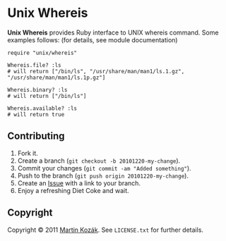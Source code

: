 Unix Whereis
============

**Unix Whereis** provides Ruby interface to UNIX whereis command. 
Some examples follows: (for details, see module documentation)

    require "unix/whereis"
    
    Whereis.file? :ls   
    # will return ["/bin/ls", "/usr/share/man/man1/ls.1.gz", "/usr/share/man/man1/ls.1p.gz"]
    
    Whereis.binary? :ls
    # will return ["/bin/ls"]
    
    Whereis.available? :ls
    # will return true
    
Contributing
------------

1. Fork it.
2. Create a branch (`git checkout -b 20101220-my-change`).
3. Commit your changes (`git commit -am "Added something"`).
4. Push to the branch (`git push origin 20101220-my-change`).
5. Create an [Issue][2] with a link to your branch.
6. Enjoy a refreshing Diet Coke and wait.

Copyright
---------

Copyright &copy; 2011 [Martin Kozák][3]. See `LICENSE.txt` for
further details.

[2]: http://github.com/martinkozak/qrpc/issues
[3]: http://www.martinkozak.net/
